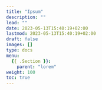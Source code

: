 ```yaml
---
title: "Ipsum"
description: ""
lead: ""
date: 2023-05-13T15:40:19+02:00
lastmod: 2023-05-13T15:40:19+02:00
draft: false
images: []
type: docs
menu:
  {{ .Section }}:
    parent: "lorem"
weight: 100
toc: true
---
```


